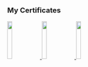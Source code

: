 <div>
  <div>
    <h3>My Certificates</h3>
    <a href="https://www.credly.com/badges/81364f65-a068-45d2-951f-92b788c422ab/public_url">
      <img src="https://images.credly.com/size/340x340/images/68468004-5a85-4f3b-bc58-590773979486/AWS-CloudPractitioner-2020.png" width="15%"/>
    </a>
    <a href="https://www.credly.com/badges/aba40fa7-84bb-466c-add2-f92dce45cc1d/public_url">
      <img src="https://images.credly.com/size/340x340/images/4bc21d8b-4afe-4fbd-9a90-a9de8bf7b240/AWS-SolArchitect-Associate-2020.png" width="15%"/>
    </a>
    <a href="https://www.credly.com/badges/4668a038-bb9c-4dd6-abaa-70e1778c9093/public_url">
      <img src="https://images.credly.com/size/340x340/images/598f6ac6-2dbd-4394-8ae4-943b2f4c43ea/AWS-Developer-Associate-2020.png" width="15%"/>
    </a>
  </div>
</div> 
